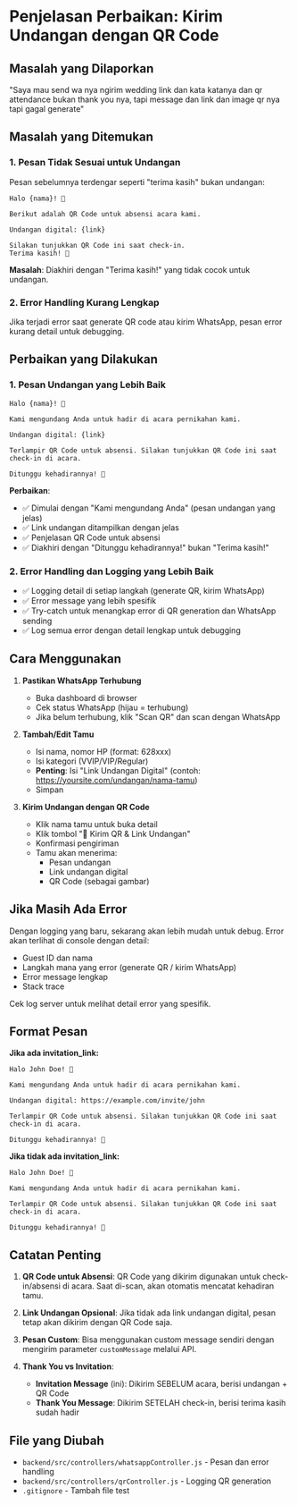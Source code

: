 # Penjelasan Perbaikan: Kirim Undangan dengan QR Code

## Masalah yang Dilaporkan
"Saya mau send wa nya ngirim wedding link dan kata katanya dan qr attendance bukan thank you nya, tapi message dan link dan image qr nya tapi gagal generate"

## Masalah yang Ditemukan

### 1. **Pesan Tidak Sesuai untuk Undangan**
Pesan sebelumnya terdengar seperti "terima kasih" bukan undangan:
```
Halo {nama}! 🎉

Berikut adalah QR Code untuk absensi acara kami.

Undangan digital: {link}

Silakan tunjukkan QR Code ini saat check-in.
Terima kasih! 🙏
```

**Masalah**: Diakhiri dengan "Terima kasih!" yang tidak cocok untuk undangan.

### 2. **Error Handling Kurang Lengkap**
Jika terjadi error saat generate QR code atau kirim WhatsApp, pesan error kurang detail untuk debugging.

## Perbaikan yang Dilakukan

### 1. **Pesan Undangan yang Lebih Baik**
```
Halo {nama}! 🎉

Kami mengundang Anda untuk hadir di acara pernikahan kami.

Undangan digital: {link}

Terlampir QR Code untuk absensi. Silakan tunjukkan QR Code ini saat check-in di acara.

Ditunggu kehadirannya! 🙏
```

**Perbaikan**:
- ✅ Dimulai dengan "Kami mengundang Anda" (pesan undangan yang jelas)
- ✅ Link undangan ditampilkan dengan jelas
- ✅ Penjelasan QR Code untuk absensi
- ✅ Diakhiri dengan "Ditunggu kehadirannya!" bukan "Terima kasih!"

### 2. **Error Handling dan Logging yang Lebih Baik**
- ✅ Logging detail di setiap langkah (generate QR, kirim WhatsApp)
- ✅ Error message yang lebih spesifik
- ✅ Try-catch untuk menangkap error di QR generation dan WhatsApp sending
- ✅ Log semua error dengan detail lengkap untuk debugging

## Cara Menggunakan

1. **Pastikan WhatsApp Terhubung**
   - Buka dashboard di browser
   - Cek status WhatsApp (hijau = terhubung)
   - Jika belum terhubung, klik "Scan QR" dan scan dengan WhatsApp

2. **Tambah/Edit Tamu**
   - Isi nama, nomor HP (format: 628xxx)
   - Isi kategori (VVIP/VIP/Regular)
   - **Penting**: Isi "Link Undangan Digital" (contoh: https://yoursite.com/undangan/nama-tamu)
   - Simpan

3. **Kirim Undangan dengan QR Code**
   - Klik nama tamu untuk buka detail
   - Klik tombol "📱 Kirim QR & Link Undangan"
   - Konfirmasi pengiriman
   - Tamu akan menerima:
     * Pesan undangan
     * Link undangan digital
     * QR Code (sebagai gambar)

## Jika Masih Ada Error

Dengan logging yang baru, sekarang akan lebih mudah untuk debug. Error akan terlihat di console dengan detail:
- Guest ID dan nama
- Langkah mana yang error (generate QR / kirim WhatsApp)
- Error message lengkap
- Stack trace

Cek log server untuk melihat detail error yang spesifik.

## Format Pesan

**Jika ada invitation_link:**
```
Halo John Doe! 🎉

Kami mengundang Anda untuk hadir di acara pernikahan kami.

Undangan digital: https://example.com/invite/john

Terlampir QR Code untuk absensi. Silakan tunjukkan QR Code ini saat check-in di acara.

Ditunggu kehadirannya! 🙏
```

**Jika tidak ada invitation_link:**
```
Halo John Doe! 🎉

Kami mengundang Anda untuk hadir di acara pernikahan kami.

Terlampir QR Code untuk absensi. Silakan tunjukkan QR Code ini saat check-in di acara.

Ditunggu kehadirannya! 🙏
```

## Catatan Penting

1. **QR Code untuk Absensi**: QR Code yang dikirim digunakan untuk check-in/absensi di acara. Saat di-scan, akan otomatis mencatat kehadiran tamu.

2. **Link Undangan Opsional**: Jika tidak ada link undangan digital, pesan tetap akan dikirim dengan QR Code saja.

3. **Pesan Custom**: Bisa menggunakan custom message sendiri dengan mengirim parameter `customMessage` melalui API.

4. **Thank You vs Invitation**: 
   - **Invitation Message** (ini): Dikirim SEBELUM acara, berisi undangan + QR Code
   - **Thank You Message**: Dikirim SETELAH check-in, berisi terima kasih sudah hadir

## File yang Diubah

- `backend/src/controllers/whatsappController.js` - Pesan dan error handling
- `backend/src/controllers/qrController.js` - Logging QR generation
- `.gitignore` - Tambah file test
